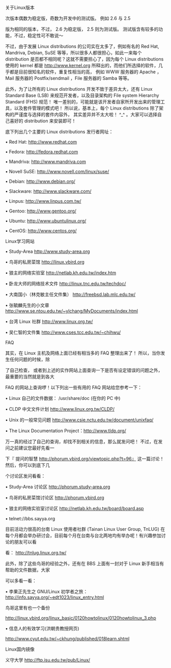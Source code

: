 关于Linux版本 

次版本偶数为稳定版，奇数为开发中的测试版。 例如 2.6 与 2.5 

版为相同的版本，不过， 2.6 为稳定版， 2.5 则为测试版。 测试版含有较多的功能，不过，稳定性可不敢说～ 

不过，由于发展 Linux distributions 的公司实在太多了，例如有名的 Red Hat, Mandriva, Debian, SuSE 等等，所以很多人都很担心，如此一来每个 distribution 是否都不相同呢？这就不需要担心了，因为每个 Linux distributions 使用的 kernel 都是 http://www.kernel.org 所释出的，而他们所选择的软件，几乎都是目前很知名的软件，重复性相当的高， 例如 WWW 服务器的 Apache ， Mail 服务器的 Postfix/sendmail ，File 服务器的 Samba 等等。 

此外，为了让所有的 Linux distributions 开发不致于差异太大，还有 Linux Standard Base (LSB) 来规范开发者，以及目录架构的 File system Hierarchy Standard (FHS) 规范！ 唯一差别的，可能就是该开发者自家所开发出来的管理工具，以及套件管理的模式吧！ 所以说，基本上，每个 Linux distributions 除了架构的严谨度与选择的套件内容外， 其实差异并不太大啦！ ^_^ 。大家可以选择自己喜好的 distribution 来安装即可！ 

底下列出几个主要的 Linux distributions 发行者网址：

 • Red Hat: http://www.redhat.com 

• Fedora: http://fedora.redhat.com 

• Mandriva: http://www.mandriva.com 

• Novell SuSE: http://www.novell.com/linux/suse/ 

• Debian: http://www.debian.org/ 

• Slackware: http://www.slackware.com/ 

• Linpus: http://www.linpus.com.tw/ 

• Gentoo: http://www.gentoo.org/ 

• Ubuntu: http://www.ubuntulinux.org/ 

• CentOS: http://www.centos.org/ 



Linux学习网站

• Study-Area http://www.study-area.org 

• 鸟哥的私房菜馆 http://linux.vbird.org 

• 狼主的网络实验室 http://netlab.kh.edu.tw/index.htm 

• 卧龙大师的网络技术文件 http://linux.tnc.edu.tw/techdoc/ 

• 大南国小（林克敏主任文件集） http://freebsd.lab.mlc.edu.tw/ 

• 张毓麟先生的小文章 http://www.se.ntou.edu.tw/~ylchang/MyDocuments/index.html 

• 台湾 Linux 社群 http://www.linux.org.tw/ 

• 吴仁智的文件集 http://www.cses.tcc.edu.tw/~chihwu/ 



FAQ 

其实，在 Linux 主机及网络上面已经有相当多的 FAQ 整理出来了！ 所以，当你发生任何问题的时候，除

了自己检查， 或者到上述的实作网站上面查询一下是否有设定错误的问题之外，最重要的当然就是到各大 

FAQ 的网站上查询啰！以下列出一些有用的 FAQ 网站给您参考一下： 

• Linux 自己的文件数据： /usr/share/doc (在你的 PC 中) 

• CLDP 中文文件计划 http://www.linux.org.tw/CLDP/ 

• Unix 的一般常见问题 http://www.csie.nctu.edu.tw/document/unixfaq/ 

• The Linux Documentation Project：http://www.tldp.org/ 



万一真的经过了自己的查询，却找不到相关的信息，那么就发问吧！ 不过，在发问之前建议您最好先看一

下『 提问的智慧 http://phorum.vbird.org/viewtopic.php?t=96』 这一篇讨论！然后，你可以到底下几

个讨论区发问看看： 

• Study-Area 讨论区 http://phorum.study-area.org 

• 鸟哥的私房菜馆讨论区 http://phorum.vbird.org 

• 狼主的网络实验室讨论区 http://netlab.kh.edu.tw/board/board.asp 

• telnet://bbs.sayya.org 



目前活动力很高的台南 Linux 使用者社群 (Tainan Linux User Group, TnLUG) 在每个月都会举办研讨会，目前每个月在台南与台北两地均有举办呢！有兴趣参加讨论的朋友可以看

看： http://tnlug.linux.org.tw/ 

此外，除了这些鸟哥的经验之外，还有在 BBS 上面有一封对于 Linux 新手相当有帮助的文件数据，大家

可以多看一看： 

• 李果正先生之 GNU/Linux 初学者之旅： http://info.sayya.org/~edt1023/linux_entry.html 

鸟哥这里有也一个备份 

http://linux.vbird.org/linux_basic/0120howtolinux/0120howtolinux_3.php 

• 信息人的有效学习(洪朝贵教授网页) 

http://www.cyut.edu.tw/~ckhung/published/018learn.shtml 

Linux国内镜像

 义守大学 http://ftp.isu.edu.tw/pub/Linux/ 
